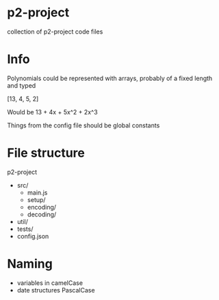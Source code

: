 # p2-project
collection of p2-project code files

# Info
Polynomials could be represented with arrays, probably of a fixed length and typed

[13, 4, 5, 2]

Would be 13 + 4x + 5x^2 + 2x^3

Things from the config file should be global constants

# File structure
p2-project
- src/
    - main.js
    - setup/
    - encoding/
    - decoding/
- util/
- tests/
- config.json

# Naming
- variables in camelCase
- date structures PascalCase

